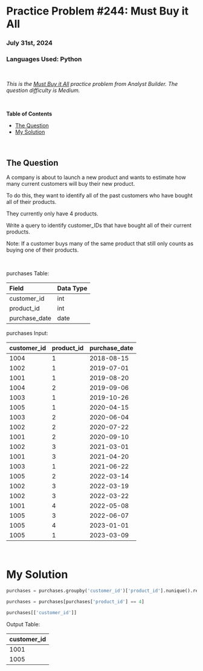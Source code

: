 # **Practice Problem #244: Must Buy it All**
### July 31st, 2024
### Languages Used: Python

<br>

*This is the [Must Buy it All](https://www.analystbuilder.com/questions/must-buy-it-all-HZoGq) practice problem from Analyst Builder. The question difficulty is Medium.*

<br>

**Table of Contents**

-   [The Question](#the-question)
-   [My Solution](#my-solution)
  
<br>

## The Question

A company is about to launch a new product and wants to estimate how many current customers will buy their new product.

To do this, they want to identify all of the past customers who have bought all of their products.

They currently only have 4 products.

Write a query to identify customer_IDs that have bought all of their current products.

Note: If a customer buys many of the same product that still only counts as buying one of their products.

<br>

purchases Table:

| Field         | Data Type |
| :------------ | :-------- |
| customer_id   | int       |
| product_id    | int       |
| purchase_date | date      |

purchases Input:

| customer_id | product_id | purchase_date |
| :---------- | :--------- | :------------ |
| 1004        | 1          | 2018-08-15    |
| 1002        | 1          | 2019-07-01    |
| 1001        | 1          | 2019-08-20    |
| 1004        | 2          | 2019-09-06    |
| 1003        | 1          | 2019-10-26    |
| 1005        | 1          | 2020-04-15    |
| 1003        | 2          | 2020-06-04    |
| 1002        | 2          | 2020-07-22    |
| 1001        | 2          | 2020-09-10    |
| 1002        | 3          | 2021-03-01    |
| 1001        | 3          | 2021-04-20    |
| 1003        | 1          | 2021-06-22    |
| 1005        | 2          | 2022-03-14    |
| 1002        | 3          | 2022-03-19    |
| 1002        | 3          | 2022-03-22    |
| 1001        | 4          | 2022-05-08    |
| 1005        | 3          | 2022-06-07    |
| 1005        | 4          | 2023-01-01    |
| 1005        | 1          | 2023-03-09    |

<br>

# My Solution

``` Python
purchases = purchases.groupby('customer_id')['product_id'].nunique().reset_index()

purchases = purchases[purchases['product_id'] == 4]

purchases[['customer_id']]
```

Output Table:

| customer_id |
| :---------- |
| 1001        |
| 1005        |
